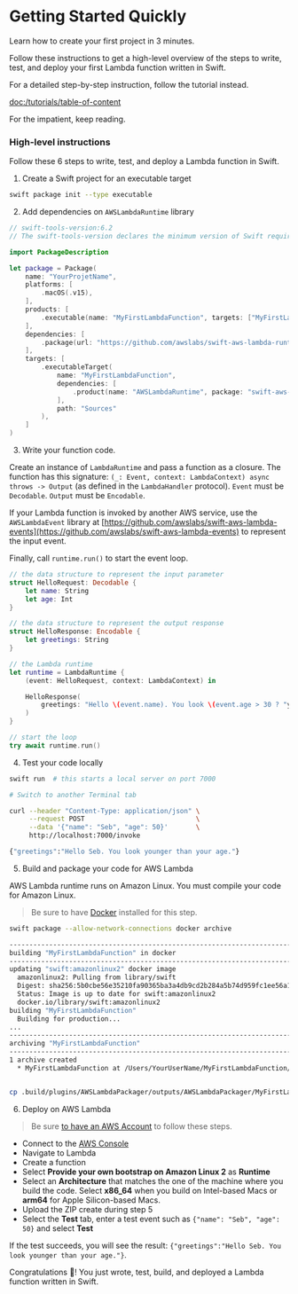 # Getting Started Quickly

Learn how to create your first project in 3 minutes.

Follow these instructions to get a high-level overview of the steps to write, test, and deploy your first Lambda function written in Swift.

For a detailed step-by-step instruction, follow the tutorial instead.

<doc:/tutorials/table-of-content>

For the impatient, keep reading.

### High-level instructions

Follow these 6 steps to write, test, and deploy a Lambda function in Swift.

1. Create a Swift project for an executable target 

```sh
swift package init --type executable 
```

2. Add dependencies on `AWSLambdaRuntime` library 

```swift
// swift-tools-version:6.2
// The swift-tools-version declares the minimum version of Swift required to build this package.

import PackageDescription

let package = Package(
    name: "YourProjetName",
    platforms: [
        .macOS(.v15),
    ],
    products: [
        .executable(name: "MyFirstLambdaFunction", targets: ["MyFirstLambdaFunction"]),
    ],
    dependencies: [
        .package(url: "https://github.com/awslabs/swift-aws-lambda-runtime.git", from: "2.0.0"),
    ],
    targets: [
        .executableTarget(
            name: "MyFirstLambdaFunction",
            dependencies: [
                .product(name: "AWSLambdaRuntime", package: "swift-aws-lambda-runtime"),
            ],
            path: "Sources"
        ),
    ]
)
```

3. Write your function code.

Create an instance of `LambdaRuntime` and pass a function as a closure. The function has this signature: `(_: Event, context: LambdaContext) async throws -> Output` (as defined in the `LambdaHandler` protocol). `Event` must be `Decodable`. `Output` must be `Encodable`.

If your Lambda function is invoked by another AWS service, use the `AWSLambdaEvent` library at [https://github.com/awslabs/swift-aws-lambda-events](https://github.com/awslabs/swift-aws-lambda-events) to represent the input event.

Finally, call `runtime.run()` to start the event loop.

```swift
// the data structure to represent the input parameter
struct HelloRequest: Decodable {
    let name: String
    let age: Int
}

// the data structure to represent the output response
struct HelloResponse: Encodable {
    let greetings: String
}

// the Lambda runtime
let runtime = LambdaRuntime {
    (event: HelloRequest, context: LambdaContext) in

    HelloResponse(
        greetings: "Hello \(event.name). You look \(event.age > 30 ? "younger" : "older") than your age."
    )
}

// start the loop
try await runtime.run()
```

4. Test your code locally 

```sh
swift run  # this starts a local server on port 7000

# Switch to another Terminal tab

curl --header "Content-Type: application/json" \
     --request POST                            \
     --data '{"name": "Seb", "age": 50}'       \
     http://localhost:7000/invoke

{"greetings":"Hello Seb. You look younger than your age."}
```

5. Build and package your code for AWS Lambda 

AWS Lambda runtime runs on Amazon Linux. You must compile your code for Amazon Linux.

> Be sure to have [Docker](https://docs.docker.com/desktop/install/mac-install/) installed for this step.

```sh
swift package --allow-network-connections docker archive

-------------------------------------------------------------------------
building "MyFirstLambdaFunction" in docker
-------------------------------------------------------------------------
updating "swift:amazonlinux2" docker image
  amazonlinux2: Pulling from library/swift
  Digest: sha256:5b0cbe56e35210fa90365ba3a4db9cd2b284a5b74d959fc1ee56a13e9c35b378
  Status: Image is up to date for swift:amazonlinux2
  docker.io/library/swift:amazonlinux2
building "MyFirstLambdaFunction"
  Building for production...
...
-------------------------------------------------------------------------
archiving "MyFirstLambdaFunction"
-------------------------------------------------------------------------
1 archive created
  * MyFirstLambdaFunction at /Users/YourUserName/MyFirstLambdaFunction/.build/plugins/AWSLambdaPackager/outputs/AWSLambdaPackager/MyFirstLambdaFunction/MyFirstLambdaFunction.zip


cp .build/plugins/AWSLambdaPackager/outputs/AWSLambdaPackager/MyFirstLambdaFunction/MyFirstLambdaFunction.zip ~/Desktop
```

6. Deploy on AWS Lambda

> Be sure [to have an AWS Account](https://docs.aws.amazon.com/accounts/latest/reference/manage-acct-creating.html) to follow these steps.

- Connect to the [AWS Console](https://console.aws.amazon.com)
- Navigate to Lambda 
- Create a function
- Select **Provide your own bootstrap on Amazon Linux 2** as **Runtime**
- Select an **Architecture** that matches the one of the machine where you build the code. Select **x86_64** when you build on Intel-based Macs or **arm64** for Apple Silicon-based Macs.
- Upload the ZIP create during step 5
- Select the **Test** tab, enter a test event such as `{"name": "Seb", "age": 50}` and select **Test**

If the test succeeds, you will see the result: `{"greetings":"Hello Seb. You look younger than your age."}`.


Congratulations 🎉! You just wrote, test, build, and deployed a Lambda function written in Swift.

